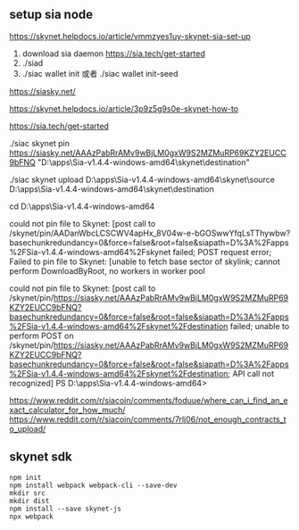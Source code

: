 

## setup sia node
https://skynet.helpdocs.io/article/vmmzyes1uy-skynet-sia-set-up
1. download sia daemon https://sia.tech/get-started
2. ./siad
3. ./siac wallet init 或者 ./siac wallet init-seed <existing-seed>

https://siasky.net/

https://skynet.helpdocs.io/article/3p9z5g9s0e-skynet-how-to



https://sia.tech/get-started

./siac skynet pin https://siasky.net/AAAzPabRrAMv9wBjLM0gxW9S2MZMuRP69KZY2EUCC9bFNQ "D:\apps\Sia-v1.4.4-windows-amd64\skynet\destination"

./siac skynet upload D:\apps\Sia-v1.4.4-windows-amd64\skynet\source D:\apps\Sia-v1.4.4-windows-amd64\skynet\destination


cd D:\apps\Sia-v1.4.4-windows-amd64

could not pin file to Skynet: 
[post call to /skynet/pin/AADanWbcLCSCWV4apHx_8V04w-e-bGOSwwYfqLsTThywbw?basechunkredundancy=0&force=false&root=false&siapath=D%3A%2Fapps%2FSia-v1.4.4-windows-amd64%2Fskynet failed; 
POST request error; Failed to pin file to Skynet: [unable to fetch base sector of skylink; cannot perform DownloadByRoot, no workers in worker pool

could not pin file to Skynet: [post call to /skynet/pin/https://siasky.net/AAAzPabRrAMv9wBjLM0gxW9S2MZMuRP69KZY2EUCC9bFNQ?basechunkredundancy=0&force=false&root=false&siapath=D%3A%2Fapps%2FSia-v1.4.4-windows-amd64%2Fskynet%2Fdestination failed; unable to perform POST on /skynet/pin/https://siasky.net/AAAzPabRrAMv9wBjLM0gxW9S2MZMuRP69KZY2EUCC9bFNQ?basechunkredundancy=0&force=false&root=false&siapath=D%3A%2Fapps%2FSia-v1.4.4-windows-amd64%2Fskynet%2Fdestination; API call not recognized]
PS D:\apps\Sia-v1.4.4-windows-amd64>




https://www.reddit.com/r/siacoin/comments/foduue/where_can_i_find_an_exact_calculator_for_how_much/
https://www.reddit.com/r/siacoin/comments/7rlj06/not_enough_contracts_to_upload/



## skynet sdk



```
npm init
npm install webpack webpack-cli --save-dev
mkdir src
mkdir dist
npm install --save skynet-js
npx webpack

```

